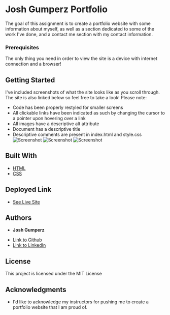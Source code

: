 # Josh Gumperz Portfolio

The goal of this assignment is to create a portfolio website with some information about myself, as well as a section dedicated to some of the work I've done, and a contact me section with my contact information.

### Prerequisites

The only thing you need in order to view the site is a device with internet connection and a browser!

## Getting Started

I've included screenshots of what the site looks like as you scroll through. The site is also linked below so feel free to take a look! Please note:
- Code has been properly restyled for smaller screens
- All clickable links have been indicated as such by changing the cursor to a pointer upon hovering over a link
- All images have a descriptive alt attribute
- Document has a descriptive title
- Descriptive comments are present in index.html and style.css
![Screenshot](https://i.imgur.com/yt4rHng.png)
![Screenshot](https://i.imgur.com/Tbp87aF.png)
![Screenshot](https://i.imgur.com/OcROW2c.png)



## Built With

* [HTML](https://developer.mozilla.org/en-US/docs/Web/HTML)
* [CSS](https://developer.mozilla.org/en-US/docs/Web/CSS)

## Deployed Link

* [See Live Site](https://joshgumperz.github.io/Josh-Gumperz-Portfolio/)


## Authors

* **Josh Gumperz** 

- [Link to Github](https://github.com/JoshGumperz)
- [Link to LinkedIn](https://www.linkedin.com/in/josh-gumperz-8706a8185/)

## License

This project is licensed under the MIT License 

## Acknowledgments

* I'd like to acknowledge my instructors for pushing me to create a portfolio website that I am proud of.